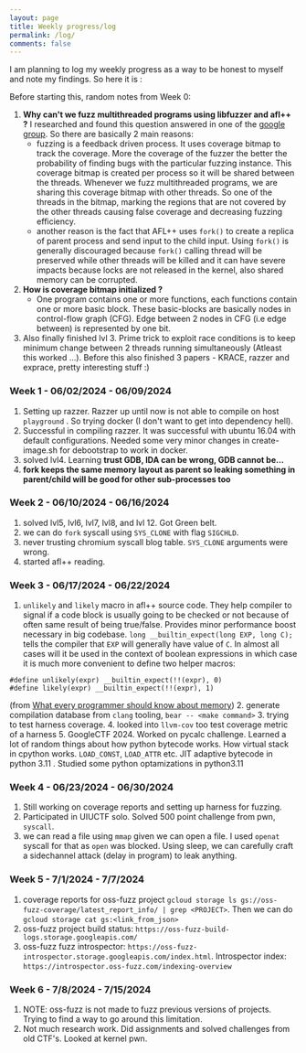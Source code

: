 ```yaml
---
layout: page
title: Weekly progress/log
permalink: /log/
comments: false
---
```


I am planning to log my weekly progress as a way to be honest to myself and note my findings. So here it is :

Before starting this, random notes from Week 0:

1. **Why can't we fuzz multithreaded programs using libfuzzer and afl++ ?** I researched and found this question answered in one of the [google group](https://groups.google.com/g/afl-users/c/lzDYaClQIco). 
    So there are basically 2 main reasons: 
    - fuzzing is a feedback driven process. It uses coverage bitmap to track the coverage. More the coverage of the fuzzer the better the probability of finding bugs with the particular fuzzing instance. 
    This coverage bitmap is created per process so it will be shared between the threads. Whenever we fuzz multithreaded programs, we are sharing this coverage bitmap with other threads. So one of the
    threads in the bitmap, marking the regions that are not covered by the other threads causing false coverage and decreasing fuzzing efficiency.
    - another reason is the fact that AFL++ uses `fork()` to create a replica of parent process and send input to the child input. Using `fork()` is generally discouraged because `fork()`
    calling thread will be preserved while other threads will be killed and it can have severe impacts because locks are not released in the kernel, also shared memory can be corrupted.
2. **How is coverage bitmap initialized ?** 
    - One program contains one or more functions, each functions contain one or more basic block. These basic-blocks are basically nodes in control-flow graph (CFG). Edge between 2 nodes in CFG (i.e edge between)
    is represented by one bit.
3. Also finally finished lvl 3. Prime trick to exploit race conditions is to keep minimum change between 2 threads running simultaneously (Atleast this worked ...). Before this also finished 3 papers - KRACE, razzer and exprace,
    pretty interesting stuff :)

### Week 1 - 06/02/2024 - 06/09/2024

1. Setting up razzer. Razzer up until now is not able to compile on host `playground` . So trying docker (I don't want to get into dependency hell).
2. Successful in compiling razzer. It was successful with ubuntu 16.04 with default configurations. Needed some very minor changes in create-image.sh for debootstrap to work in docker.
3. solved lvl4. Learning **trust GDB, IDA can be wrong, GDB cannot be...**
4. **fork keeps the same memory layout as parent so leaking something in parent/child will be good for other sub-processes too** 

### Week 2 - 06/10/2024 - 06/16/2024
1. solved lvl5, lvl6, lvl7, lvl8, and lvl 12. Got Green belt.
2. we can do `fork` syscall using `SYS_CLONE` with flag `SIGCHLD`.
3. never trusting chromium syscall blog table. `SYS_CLONE` arguments were wrong.
5. started afl++ reading.

### Week 3 - 06/17/2024 - 06/22/2024
1. `unlikely` and `likely` macro in afl++ source code. They help compiler to signal if a code block is usually going to be checked or not because of often same result of being true/false. Provides minor performance boost necessary in big codebase.
`long __builtin_expect(long EXP, long C);` tells the compiler that `EXP` will generally have value of `C`. In almost all cases will it be used in the context of boolean expressions in which case it is much more convenient to define two helper macros:
```
#define unlikely(expr) __builtin_expect(!!(expr), 0)
#define likely(expr) __builtin_expect(!!(expr), 1)
```
(from [What every programmer should know about memory](https://www.akkadia.org/drepper/cpumemory.pdf))
2. generate compilation database from `clang` tooling, `bear -- <make command>`
3. trying to test harness coverage.
4. looked into `llvm-cov` too test coverage metric of a harness
5. GoogleCTF 2024. Worked on pycalc challenge. Learned a lot of random things about how python bytecode works. How virtual stack in cpython works. `LOAD_CONST`, `LOAD_ATTR` etc. JIT adaptive bytecode in python 3.11 . Studied some python optamizations in python3.11 

### Week 4 - 06/23/2024 - 06/30/2024
1. Still working on coverage reports and setting up harness for fuzzing.
2. Participated in UIUCTF solo. Solved 500 point challenge from pwn, `syscall`.
3. we can read a file using `mmap` given we can open a file. I used `openat` syscall for that as `open` was blocked. Using sleep, we can carefully craft a sidechannel attack (delay in program) to leak anything.

### Week 5 - 7/1/2024 - 7/7/2024

1. coverage reports for oss-fuzz project `gcloud storage ls gs://oss-fuzz-coverage/latest_report_info/ | grep <PROJECT>`. Then we can do `gcloud storage cat gs:<link_from_json>`
2. oss-fuzz project build status: `https://oss-fuzz-build-logs.storage.googleapis.com/`
3. oss-fuzz fuzz introspector: `https://oss-fuzz-introspector.storage.googleapis.com/index.html`. Introspector index: `https://introspector.oss-fuzz.com/indexing-overview`

### Week 6 - 7/8/2024 - 7/15/2024
1. NOTE: oss-fuzz is not made to fuzz previous versions of projects. Trying to find a way to go around this limitation.
2. Not much research work. Did assignments and solved challenges from old CTF's. Looked at kernel pwn.
